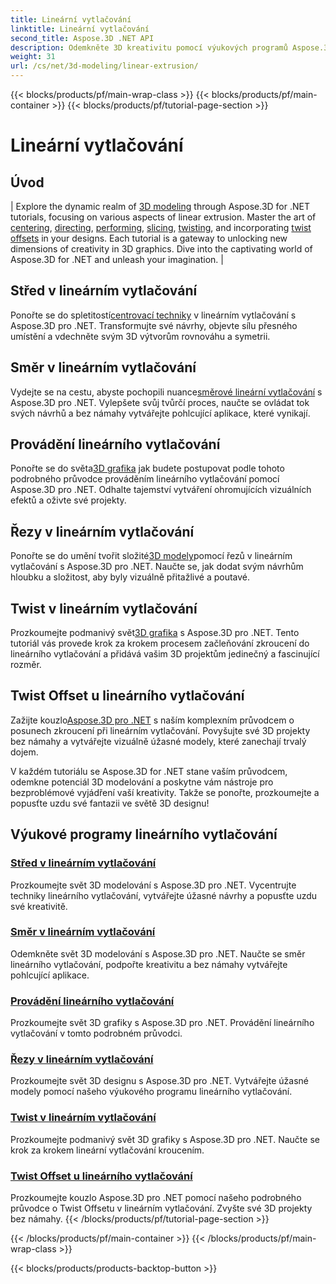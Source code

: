 ```yaml
---
title: Lineární vytlačování
linktitle: Lineární vytlačování
second_title: Aspose.3D .NET API
description: Odemkněte 3D kreativitu pomocí výukových programů Aspose.3D for .NET. Ovládněte techniky lineárního vytlačování, vylepšete návrhy a pozvedněte své projekty bez námahy.
weight: 31
url: /cs/net/3d-modeling/linear-extrusion/
---
```


{{< blocks/products/pf/main-wrap-class >}}
{{< blocks/products/pf/main-container >}}
{{< blocks/products/pf/tutorial-page-section >}}

# Lineární vytlačování

## Úvod
| Explore the dynamic realm of [3D modeling](./center-in-linear-extrusion/) through Aspose.3D for .NET tutorials, focusing on various aspects of linear extrusion. Master the art of [centering](./center-in-linear-extrusion/), [directing](./direction-in-linear-extrusion/), [performing](./performing-linear-extrusion/), [slicing](./slices-in-linear-extrusion/), [twisting](./twist-in-linear-extrusion/), and incorporating [twist offsets](./twist-offset-in-linear-extrusion/) in your designs. Each tutorial is a gateway to unlocking new dimensions of creativity in 3D graphics. Dive into the captivating world of Aspose.3D for .NET and unleash your imagination. |

## Střed v lineárním vytlačování
 Ponořte se do spletitostí[centrovací techniky](./center-in-linear-extrusion/) v lineárním vytlačování s Aspose.3D pro .NET. Transformujte své návrhy, objevte sílu přesného umístění a vdechněte svým 3D výtvorům rovnováhu a symetrii.

## Směr v lineárním vytlačování
 Vydejte se na cestu, abyste pochopili nuance[směrové lineární vytlačování](./direction-in-linear-extrusion/) s Aspose.3D pro .NET. Vylepšete svůj tvůrčí proces, naučte se ovládat tok svých návrhů a bez námahy vytvářejte pohlcující aplikace, které vynikají.

## Provádění lineárního vytlačování
 Ponořte se do světa[3D grafika](./performing-linear-extrusion/) jak budete postupovat podle tohoto podrobného průvodce prováděním lineárního vytlačování pomocí Aspose.3D pro .NET. Odhalte tajemství vytváření ohromujících vizuálních efektů a oživte své projekty.

## Řezy v lineárním vytlačování
 Ponořte se do umění tvořit složité[3D modely](./slices-in-linear-extrusion/)pomocí řezů v lineárním vytlačování s Aspose.3D pro .NET. Naučte se, jak dodat svým návrhům hloubku a složitost, aby byly vizuálně přitažlivé a poutavé.

## Twist v lineárním vytlačování
 Prozkoumejte podmanivý svět[3D grafika](./twist-in-linear-extrusion/) s Aspose.3D pro .NET. Tento tutoriál vás provede krok za krokem procesem začleňování zkroucení do lineárního vytlačování a přidává vašim 3D projektům jedinečný a fascinující rozměr.

## Twist Offset u lineárního vytlačování
 Zažijte kouzlo[Aspose.3D pro .NET](./twist-offset-in-linear-extrusion/) s naším komplexním průvodcem o posunech zkroucení při lineárním vytlačování. Povyšujte své 3D projekty bez námahy a vytvářejte vizuálně úžasné modely, které zanechají trvalý dojem.

V každém tutoriálu se Aspose.3D for .NET stane vaším průvodcem, odemkne potenciál 3D modelování a poskytne vám nástroje pro bezproblémové vyjádření vaší kreativity. Takže se ponořte, prozkoumejte a popusťte uzdu své fantazii ve světě 3D designu!
## Výukové programy lineárního vytlačování
### [Střed v lineárním vytlačování](./center-in-linear-extrusion/)
Prozkoumejte svět 3D modelování s Aspose.3D pro .NET. Vycentrujte techniky lineárního vytlačování, vytvářejte úžasné návrhy a popusťte uzdu své kreativitě.
### [Směr v lineárním vytlačování](./direction-in-linear-extrusion/)
Odemkněte svět 3D modelování s Aspose.3D pro .NET. Naučte se směr lineárního vytlačování, podpořte kreativitu a bez námahy vytvářejte pohlcující aplikace.
### [Provádění lineárního vytlačování](./performing-linear-extrusion/)
Prozkoumejte svět 3D grafiky s Aspose.3D pro .NET. Provádění lineárního vytlačování v tomto podrobném průvodci.
### [Řezy v lineárním vytlačování](./slices-in-linear-extrusion/)
Prozkoumejte svět 3D designu s Aspose.3D pro .NET. Vytvářejte úžasné modely pomocí našeho výukového programu lineárního vytlačování.
### [Twist v lineárním vytlačování](./twist-in-linear-extrusion/)
Prozkoumejte podmanivý svět 3D grafiky s Aspose.3D pro .NET. Naučte se krok za krokem lineární vytlačování kroucením.
### [Twist Offset u lineárního vytlačování](./twist-offset-in-linear-extrusion/)
Prozkoumejte kouzlo Aspose.3D pro .NET pomocí našeho podrobného průvodce o Twist Offsetu v lineárním vytlačování. Zvyšte své 3D projekty bez námahy.
{{< /blocks/products/pf/tutorial-page-section >}}

{{< /blocks/products/pf/main-container >}}
{{< /blocks/products/pf/main-wrap-class >}}

{{< blocks/products/products-backtop-button >}}
